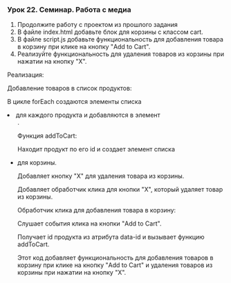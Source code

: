 ### Урок 22. Семинар. Работа с медиа

 1. Продолжите работу с проектом из прошлого задания
 2. В файле index.html добавьте блок для корзины с классом cart.
3. В файле script.js добавьте функциональность для добавления товара в
 корзину при клике на кнопку "Add to Cart".
 4. Реализуйте функциональность для удаления товаров из корзины при нажатии
 на кнопку "X".

Реализация:

Добавление товаров в список продуктов:

В цикле forEach создаются элементы списка <li> для каждого продукта и добавляются в элемент <ul id="product-list">.

Функция addToCart:

Находит продукт по его id и создает элемент списка <li> для корзины.

Добавляет кнопку "X" для удаления товара из корзины.

Добавляет обработчик клика для кнопки "X", который удаляет товар из корзины.

Обработчик клика для добавления товара в корзину:

Слушает события клика на кнопки "Add to Cart".

Получает id продукта из атрибута data-id и вызывает функцию addToCart.

Этот код добавляет функциональность для добавления товаров в корзину при клике на кнопку "Add to Cart" и удаления товаров из корзины при нажатии на кнопку "X".